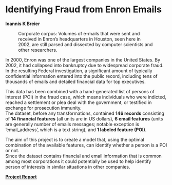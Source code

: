 # Identifying Fraud from Enron Emails

**Ioannis K Breier**
<!---
![Corporate corpus: Volumes of e-mails that were sent and received in Enron’s headquarters in Houston, seen here in 2002, are still parsed and dissected by computer scientists and other researchers.](https://cdn.technologyreview.com/i/images/enronx299.jpg?sw=480)
-->

<figure>
    <img src="https://cdn.technologyreview.com/i/images/enronx299.jpg?sw=480" alt>
    <figcaption>Corporate corpus: Volumes of e-mails that were sent and received in Enron’s headquarters in Houston, seen here in 2002, are still parsed and dissected by computer scientists and other researchers. </figcaption>
</figure>

In 2000, Enron was one of the largest companies in the United States. By 2002, it had collapsed into bankruptcy due to widespread corporate fraud. In the resulting Federal investigation, a significant amount of typically confidential information entered into the public record, including tens of thousands of emails and detailed financial data for top executives.   

This data has been combined with a hand-generated list of persons of interest (POI) in the fraud case, which means individuals who were indicted, reached a settlement or plea deal with the government, or testified in exchange for prosecution immunity.  
The dataset, before any transformations, contained __146 records__ consisting of __14 financial features__ (all units are in US dollars), __6 email features__ (units are generally number of emails messages; notable exception is ‘email_address’, which is a text string), and __1 labeled feature (POI)__. 

The aim of this project is to create a model that, using the optimal combination of the available features, can identify  whether a person is a POI or not.    
Since the dataset contains financial and email information that is common among most corporations it could potentially be used to help identify person of interests in similar situations in other companies.

**[Project Report](https://jkarakas.github.io/Identify-Fraud-from-Enron-Email/report.html)**

